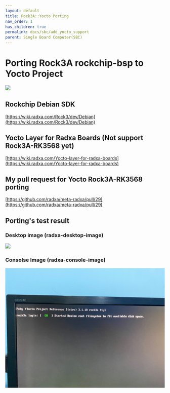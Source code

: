 ```yaml
---
layout: default
title: Rock3A::Yocto Porting
nav_order: 1
has_children: true
permalink: docs/sbc/add_yocto_support
parent: Single Board Computer(SBC)
---
```


# Porting Rock3A rockchip-bsp to Yocto Project

![](../../../assets/images/rock3a/DSCF3183.JPG)


## Rockchip Debian SDK

[https://wiki.radxa.com/Rock3/dev/Debian](https://wiki.radxa.com/Rock3/dev/Debian)

## Yocto Layer for Radxa Boards (Not support Rock3A-RK3568 yet)

[https://wiki.radxa.com/Yocto-layer-for-radxa-boards](https://wiki.radxa.com/Yocto-layer-for-radxa-boards)

## My pull request for Yocto Rock3A-RK3568 porting

[https://github.com/radxa/meta-radxa/pull/29](https://github.com/radxa/meta-radxa/pull/29)

## Porting's test result

### Desktop image (radxa-desktop-image)

![](../../../assets/images/rock3a/DSCF3198.JPG)


### Consolse Image (radxa-console-image)

![](../../../assets/images/rock3a/rock3a_yocto_console.jpg)